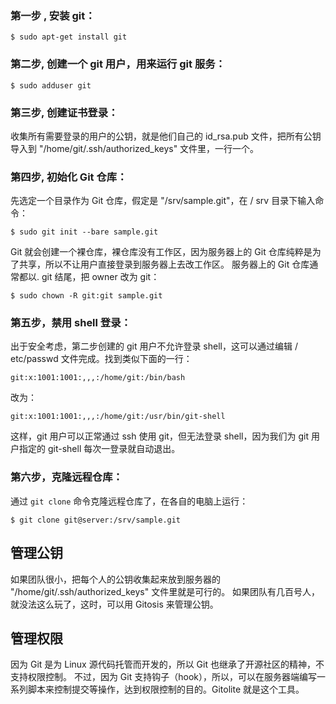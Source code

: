 <!--
 * @FileName: 04SetUpTheServer.md
 * @Author: Alen luojiaming299@163.com
 * @CreateTime: 2022-08-11 22:53:42
 * @LastEditTime: 2022-08-13 09:31:20
 * Copyright (c) 2022 by Alen, All Rights Reserved.
-->

### 第一步 , 安装 git：
```
$ sudo apt-get install git
```
### 第二步, 创建一个 git 用户，用来运行 git 服务：
```
$ sudo adduser git
```
### 第三步, 创建证书登录：
收集所有需要登录的用户的公钥，就是他们自己的 id_rsa.pub 文件，把所有公钥导入到 "/home/git/.ssh/authorized_keys" 文件里，一行一个。
### 第四步, 初始化 Git 仓库：
先选定一个目录作为 Git 仓库，假定是 "/srv/sample.git"，在 / srv 目录下输入命令：
```
$ sudo git init --bare sample.git
```
Git 就会创建一个裸仓库，裸仓库没有工作区，因为服务器上的 Git 仓库纯粹是为了共享，所以不让用户直接登录到服务器上去改工作区。
服务器上的 Git 仓库通常都以. git 结尾，把 owner 改为 git：
```
$ sudo chown -R git:git sample.git
```
### 第五步，禁用 shell 登录：
出于安全考虑，第二步创建的 git 用户不允许登录 shell，这可以通过编辑 / etc/passwd 文件完成。找到类似下面的一行：
```
git:x:1001:1001:,,,:/home/git:/bin/bash
```
改为：
```
git:x:1001:1001:,,,:/home/git:/usr/bin/git-shell
```
这样，git 用户可以正常通过 ssh 使用 git，但无法登录 shell，因为我们为 git 用户指定的 git-shell 每次一登录就自动退出。
### 第六步，克隆远程仓库：
通过 `git clone` 命令克隆远程仓库了，在各自的电脑上运行：
```
$ git clone git@server:/srv/sample.git
```
## 管理公钥
如果团队很小，把每个人的公钥收集起来放到服务器的 "/home/git/.ssh/authorized_keys" 文件里就是可行的。
如果团队有几百号人，就没法这么玩了，这时，可以用 Gitosis 来管理公钥。
## 管理权限
因为 Git 是为 Linux 源代码托管而开发的，所以 Git 也继承了开源社区的精神，不支持权限控制。
不过，因为 Git 支持钩子（hook），所以，可以在服务器端编写一系列脚本来控制提交等操作，达到权限控制的目的。Gitolite 就是这个工具。
